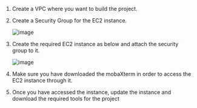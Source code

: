 1. Create a VPC where you want to build the project.
2. Create a Security Group for the EC2 instance.

   ![image](https://github.com/sauravlhs/BoardGame/assets/67467237/ea55db13-b4a2-42f6-8e8b-48c36a5c1d73)
   
3. Create the required EC2 instance as below and attach the security group to it.
 
   ![image](https://github.com/sauravlhs/BoardGame/assets/67467237/08743e68-0bf6-43a7-9af0-d2ae9c523dcd)
   
4. Make sure you have downloaded the mobaXterm in order to access the EC2 instance through it.
5. Once you have accessed the instance, update the instance and download the required tools for the project




